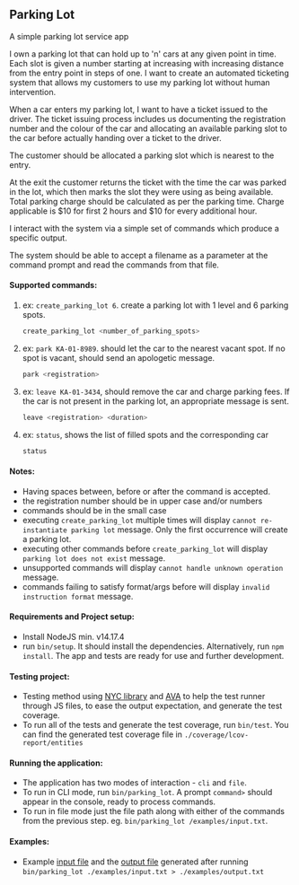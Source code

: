 
## Parking Lot
A simple parking lot service app

I own a parking lot that can hold up to 'n' cars at any given point in time. Each slot is given a number starting at increasing with increasing distance from the entry point in steps of one. I want to create an automated ticketing system that allows my customers to use my parking lot without human intervention.

When a car enters my parking lot, I want to have a ticket issued to the driver. The ticket issuing process includes us documenting the registration number and the colour of the car and allocating an available parking slot to the car before actually handing over a ticket to the driver.

The customer should be allocated a parking slot which is nearest to the entry.

At the exit the customer returns the ticket with the time the car was parked in the lot, which then marks the slot they were using as being available. Total parking charge should be calculated as per the parking time. Charge applicable is $10 for first 2 hours and $10 for every additional hour.

I interact with the system via a simple set of commands which produce a specific output.

The system should be able to accept a filename as a parameter at the command prompt and read the commands from that file.


#### Supported commands:
1. ex: `create_parking_lot 6`. create a parking lot with 1 level and 6 parking spots.
    ```sh
    create_parking_lot <number_of_parking_spots>
    ```

2. ex: `park KA-01-8989`. should let the car to the nearest vacant spot. If no spot is vacant, should send an apologetic message.
    ```sh
    park <registration>
    ```

3. ex: `leave KA-01-3434`, should remove the car and charge parking fees. If the car is not present in the parking lot, an appropriate message is sent.
    ```sh
    leave <registration> <duration>
    ```

4. ex: `status`, shows the list of filled spots and the corresponding car
    ```sh
    status
    ```


#### Notes:
- Having spaces between, before or after the command is accepted.
- the registration number should be in upper case and/or numbers
- commands should be in the small case
- executing `create_parking_lot` multiple times will display `cannot re-instantiate parking lot` message. Only the first occurrence will create a parking lot.
- executing other commands before `create_parking_lot` will display `parking lot does not exist` message.
- unsupported commands will display `cannot handle unknown operation` message.
- commands failing to satisfy format/args before will display `invalid instruction format` message.


#### Requirements and Project setup:
- Install NodeJS min. v14.17.4
- run `bin/setup`. It should install the dependencies. Alternatively, run `npm install`.
  The app and tests are ready for use and further development.


#### Testing project:
- Testing method using [NYC library](https://github.com/istanbuljs/nyc) and [AVA](https://github.com/avajs/ava) to help the test runner through JS files, to ease the output expectation, and generate the test coverage.
- To run all of the tests and generate the test coverage, run `bin/test`. You can find the generated test coverage file in `./coverage/lcov-report/entities`


#### Running the application:
- The application has two modes of interaction - `cli` and `file`.
- To run in CLI mode, run `bin/parking_lot`. A prompt `command>` should appear in the console, ready to process commands.
- To run in file mode just the file path along with either of the commands from the previous step. eg. `bin/parking_lot /examples/input.txt`.


#### Examples:
- Example [input file](examples/input.txt) and the [output file](examples/output.txt) generated after running `bin/parking_lot ./examples/input.txt > ./examples/output.txt`

